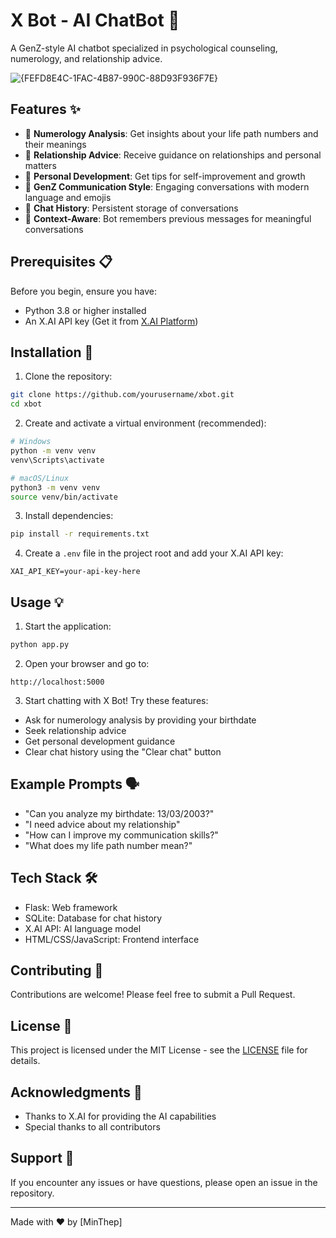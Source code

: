 
# X Bot - AI ChatBot 🤖

A GenZ-style AI chatbot specialized in psychological counseling, numerology, and relationship advice.

![{FEFD8E4C-1FAC-4B87-990C-88D93F936F7E}](https://github.com/user-attachments/assets/63ef5d1f-bedb-4fef-87af-79c231cf3cd6)

## Features ✨

- 🔮 **Numerology Analysis**: Get insights about your life path numbers and their meanings
- 💝 **Relationship Advice**: Receive guidance on relationships and personal matters
- 🌱 **Personal Development**: Get tips for self-improvement and growth
- 💬 **GenZ Communication Style**: Engaging conversations with modern language and emojis
- 🔄 **Chat History**: Persistent storage of conversations
- 🎯 **Context-Aware**: Bot remembers previous messages for meaningful conversations

## Prerequisites 📋

Before you begin, ensure you have:
- Python 3.8 or higher installed
- An X.AI API key (Get it from [X.AI Platform](https://x.ai))

## Installation 🚀

1. Clone the repository:
```bash
git clone https://github.com/yourusername/xbot.git
cd xbot
```

2. Create and activate a virtual environment (recommended):
```bash
# Windows
python -m venv venv
venv\Scripts\activate

# macOS/Linux
python3 -m venv venv
source venv/bin/activate
```

3. Install dependencies:
```bash
pip install -r requirements.txt
```

4. Create a `.env` file in the project root and add your X.AI API key:
```env
XAI_API_KEY=your-api-key-here
```

## Usage 💡

1. Start the application:
```bash
python app.py
```

2. Open your browser and go to:
```
http://localhost:5000
```

3. Start chatting with X Bot! Try these features:
- Ask for numerology analysis by providing your birthdate
- Seek relationship advice
- Get personal development guidance
- Clear chat history using the "Clear chat" button

## Example Prompts 🗣️

- "Can you analyze my birthdate: 13/03/2003?"
- "I need advice about my relationship"
- "How can I improve my communication skills?"
- "What does my life path number mean?"

## Tech Stack 🛠️

- Flask: Web framework
- SQLite: Database for chat history
- X.AI API: AI language model
- HTML/CSS/JavaScript: Frontend interface

## Contributing 🤝

Contributions are welcome! Please feel free to submit a Pull Request.

## License 📄

This project is licensed under the MIT License - see the [LICENSE](LICENSE) file for details.

## Acknowledgments 🙏

- Thanks to X.AI for providing the AI capabilities
- Special thanks to all contributors

## Support 💪

If you encounter any issues or have questions, please open an issue in the repository.

---
Made with ❤️ by [MinThep]
